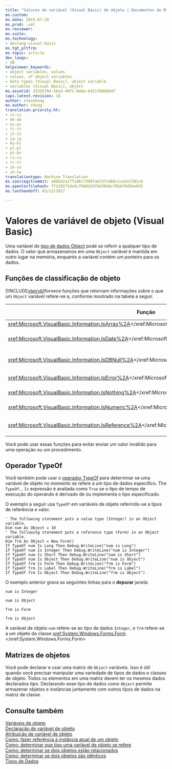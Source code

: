 ```yaml
---
title: "Valores de variável (Visual Basic) do objeto | Documentos do Microsoft"
ms.custom: 
ms.date: 2015-07-20
ms.prod: .net
ms.reviewer: 
ms.suite: 
ms.technology:
- devlang-visual-basic
ms.tgt_pltfrm: 
ms.topic: article
dev_langs:
- VB
helpviewer_keywords:
- object variables, values
- values, of object variables
- data types [Visual Basic], object variable
- variables [Visual Basic], object
ms.assetid: 31555704-58a3-49f1-9a0a-6421f605664f
caps.latest.revision: 18
author: stevehoag
ms.author: shoag
translation.priority.ht:
- cs-cz
- de-de
- es-es
- fr-fr
- it-it
- ja-jp
- ko-kr
- pl-pl
- pt-br
- ru-ru
- tr-tr
- zh-cn
- zh-tw
translationtype: Machine Translation
ms.sourcegitcommit: a06bd2a17f1d6c7308fa6337c866c1ca2e7281c0
ms.openlocfilehash: ff219571de9c76802d3f8d3046cf6b6f9d5be9d5
ms.lasthandoff: 03/13/2017

---
```

# <a name="object-variable-values-visual-basic"></a>Valores de variável de objeto (Visual Basic)
Uma variável do [tipo de dados Object](../../../../visual-basic/language-reference/data-types/object-data-type.md) pode se referir a qualquer tipo de dados. O valor que armazenamos em uma `Object` variável é mantida em outro lugar na memória, enquanto a variável contém um ponteiro para os dados.  
  
## <a name="object-classifier-functions"></a>Funções de classificação de objeto  
 [!INCLUDE[vbprvb](../../../../csharp/programming-guide/concepts/linq/includes/vbprvb_md.md)]fornece funções que retornam informações sobre o que um `Object` variável refere-se a, conforme mostrado na tabela a seguir.  
  
|Função|Retorna VERDADEIRO se a variável de objeto refere-se a|  
|--------------|---------------------------------------------------|  
|<xref:Microsoft.VisualBasic.Information.IsArray%2A></xref:Microsoft.VisualBasic.Information.IsArray%2A>|Uma matriz de valores, em vez de um único valor|  
|<xref:Microsoft.VisualBasic.Information.IsDate%2A></xref:Microsoft.VisualBasic.Information.IsDate%2A>|A [tipo de dados data](../../../../visual-basic/language-reference/data-types/date-data-type.md) valor ou uma cadeia de caracteres que pode ser interpretada como um valor de data e hora|  
|<xref:Microsoft.VisualBasic.Information.IsDBNull%2A></xref:Microsoft.VisualBasic.Information.IsDBNull%2A>|Um objeto de tipo <xref:System.DBNull>que representa dados ausentes ou inexistentes</xref:System.DBNull>|  
|<xref:Microsoft.VisualBasic.Information.IsError%2A></xref:Microsoft.VisualBasic.Information.IsError%2A>|Um objeto de exceção, que é derivada de<xref:System.Exception></xref:System.Exception>|  
|<xref:Microsoft.VisualBasic.Information.IsNothing%2A></xref:Microsoft.VisualBasic.Information.IsNothing%2A>|[Nada](../../../../visual-basic/language-reference/nothing.md), ou seja, nenhum objeto atualmente atribuído à variável|  
|<xref:Microsoft.VisualBasic.Information.IsNumeric%2A></xref:Microsoft.VisualBasic.Information.IsNumeric%2A>|Um número ou uma cadeia de caracteres que pode ser interpretada como um número|  
|<xref:Microsoft.VisualBasic.Information.IsReference%2A></xref:Microsoft.VisualBasic.Information.IsReference%2A>|Um tipo de referência (como uma cadeia de caracteres, matriz, representante ou tipo de classe)|  
  
 Você pode usar essas funções para evitar enviar um valor inválido para uma operação ou um procedimento.  
  
## <a name="typeof-operator"></a>Operador TypeOf  
 Você também pode usar o [operador TypeOf](../../../../visual-basic/language-reference/operators/typeof-operator.md) para determinar se uma variável de objeto no momento se refere a um tipo de dados específico. The `TypeOf`... `Is` expressão é avaliada como `True` se o tipo de tempo de execução do operando é derivado de ou implementa o tipo especificado.  
  
 O exemplo a seguir usa `TypeOf` em variáveis de objeto referindo-se a tipos de referência e valor.  
  
```  
' The following statement puts a value type (Integer) in an Object variable.  
Dim num As Object = 10  
' The following statement puts a reference type (Form) in an Object variable.  
Dim frm As Object = New Form()  
If TypeOf num Is Long Then Debug.WriteLine("num is Long")  
If TypeOf num Is Integer Then Debug.WriteLine("num is Integer")  
If TypeOf num Is Short Then Debug.WriteLine("num is Short")  
If TypeOf num Is Object Then Debug.WriteLine("num is Object")  
If TypeOf frm Is Form Then Debug.WriteLine("frm is Form")  
If TypeOf frm Is Label Then Debug.WriteLine("frm is Label")  
If TypeOf frm Is Object Then Debug.WriteLine("frm is Object")  
```  
  
 O exemplo anterior grava as seguintes linhas para o **depurar** janela:  
  
 `num is Integer`  
  
 `num is Object`  
  
 `frm is Form`  
  
 `frm is Object`  
  
 A variável de objeto `num` refere-se ao tipo de dados `Integer`, e `frm` refere-se a um objeto da classe <xref:System.Windows.Forms.Form>.</xref:System.Windows.Forms.Form>  
  
## <a name="object-arrays"></a>Matrizes de objetos  
 Você pode declarar e usar uma matriz de `Object` variáveis. Isso é útil quando você precisar manipular uma variedade de tipos de dados e classes de objeto. Todos os elementos em uma matriz devem ter os mesmos dados declarados tipo. Declarando esse tipo de dados como `Object` permite armazenar objetos e instâncias juntamente com outros tipos de dados na matriz de classe.  
  
## <a name="see-also"></a>Consulte também  
 [Variáveis de objeto](../../../../visual-basic/programming-guide/language-features/variables/object-variables.md)   
 [Declaração de variável de objeto](../../../../visual-basic/programming-guide/language-features/variables/object-variable-declaration.md)   
 [Atribuição de variável de objeto](../../../../visual-basic/programming-guide/language-features/variables/object-variable-assignment.md)   
 [Como: fazer referência à instância atual de um objeto](../../../../visual-basic/programming-guide/language-features/variables/how-to-refer-to-the-current-instance-of-an-object.md)   
 [Como: determinar que tipo uma variável de objeto se refere](../../../../visual-basic/programming-guide/language-features/variables/how-to-determine-what-type-an-object-variable-refers-to.md)   
 [Como: determinar se dois objetos estão relacionados](../../../../visual-basic/programming-guide/language-features/variables/how-to-determine-whether-two-objects-are-related.md)   
 [Como: determinar se dois objetos são idênticos](../../../../visual-basic/programming-guide/language-features/variables/how-to-determine-whether-two-objects-are-identical.md)   
 [Tipos de Dados](../../../../visual-basic/programming-guide/language-features/data-types/index.md)
